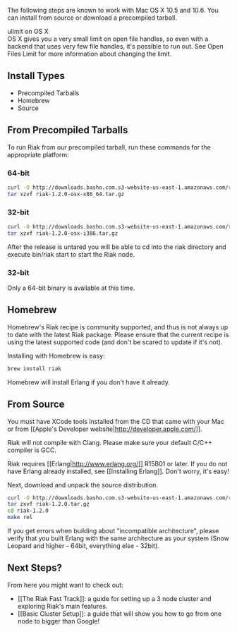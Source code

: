 The following steps are known to work with Mac OS X 10.5 and 10.6. You can install from source or download a precompiled tarball.


<div class="note"><div class="title">ulimit on OS X</div>OS X gives you a very small limit on open file handles, so even with a backend that uses very few file handles, it's possible to run out. See Open Files Limit for more information about changing the limit.</div>

## Install Types
  * Precompiled Tarballs
  * Homebrew
  * Source

## From Precompiled Tarballs
To run Riak from our precompiled tarball, run these commands for the appropriate platform:

### 64-bit
```bash
curl -O http://downloads.basho.com.s3-website-us-east-1.amazonaws.com/riak/CURRENT/osx/10.4/riak-1.2.0-osx-x86_64.tar.gz
tar xzvf riak-1.2.0-osx-x86_64.tar.gz
```

### 32-bit
```bash
curl -O http://downloads.basho.com.s3-website-us-east-1.amazonaws.com/riak/CURRENT/osx/10.4/riak-1.2.0-osx-i386.tar.gz
tar xzvf riak-1.2.0-osx-i386.tar.gz
```

After the release is untared you will be able to cd into the riak directory and execute bin/riak start to start the Riak node.

### 32-bit
Only a 64-bit binary is available at this time.

## Homebrew
<div class="note">Homebrew's Riak recipe is community supported, and thus is not always up to date with the latest Riak package. Please ensure that the current recipe is using the latest supported code (and don't be scared to update if it's not).</div>

Installing with Homebrew is easy:

```bash
brew install riak
```

Homebrew will install Erlang if you don't have it already.

## From Source
You must have XCode tools installed from the CD that came with your Mac or from [[Apple's Developer website|http://developer.apple.com/]].

<div class="note">Riak will not compile with Clang. Please make sure your default C/C++ compiler is GCC.</div>

Riak requires [[Erlang|http://www.erlang.org/]] R15B01 or later. If you do not have Erlang already installed, see [[Installing Erlang]]. Don't worry, it's easy!

Next, download and unpack the source distribution.

```bash
curl -O http://downloads.basho.com.s3-website-us-east-1.amazonaws.com/riak/CURRENT/riak-1.2.0.tar.gz
tar zxvf riak-1.2.0.tar.gz
cd riak-1.2.0
make rel
```

If you get errors when building about "incompatible architecture", please verify that you built Erlang with the same architecture as your system (Snow Leopard and higher - 64bit, everything else - 32bit).

## Next Steps?
From here you might want to check out:

  * [[The Riak Fast Track]]: a guide for setting up a 3 node cluster and exploring Riak's main features.
  * [[Basic Cluster Setup]]: a guide that will show you how to go from one node to bigger than Google!
